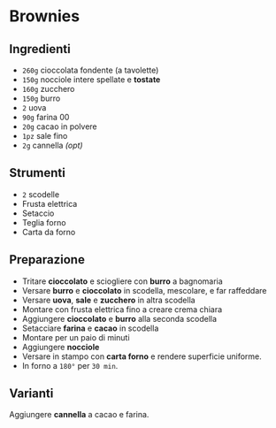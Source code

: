 # Brownies

## Ingredienti

+ `260g` cioccolata fondente (a tavolette)
+ `150g` nocciole intere spellate e **tostate**
+ `160g` zucchero
+ `150g` burro
+ `2` uova
+ `90g` farina 00
+ `20g` cacao in polvere
+ `1pz` sale fino
+ `2g` cannella *(opt)*

## Strumenti

+ `2` scodelle
+ Frusta elettrica
+ Setaccio
+ Teglia forno
+ Carta da forno

## Preparazione

+ Tritare **cioccolato** e sciogliere con **burro** a bagnomaria
+ Versare **burro** e **cioccolato** in scodella, mescolare, e far raffeddare
+ Versare **uova**, **sale** e **zucchero** in altra scodella
+ Montare con frusta elettrica fino a creare crema chiara
+ Aggiungere **cioccolato** e **burro** alla seconda scodella
+ Setacciare **farina** e **cacao** in scodella
+ Montare per un paio di minuti
+ Aggiungere **nocciole**
+ Versare in stampo con **carta forno** e rendere superficie uniforme.
+ In forno a `180°` per `30 min`.

## Varianti

Aggiungere **cannella** a cacao e farina.
